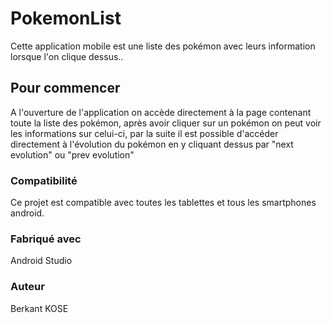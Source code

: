 # PokemonList

Cette application mobile est une liste des pokémon avec leurs information lorsque l'on clique dessus..

## Pour commencer

A l'ouverture de l'application on accède directement à la page contenant toute la liste des pokémon,
après avoir cliquer sur un pokémon on peut voir les informations sur celui-ci,
par la suite il est possible d'accéder directement à l'évolution du pokémon en y cliquant dessus par
"next evolution" ou "prev evolution"

### Compatibilité

Ce projet est compatible avec toutes les tablettes et tous les smartphones android.

### Fabriqué avec

Android Studio

### Auteur

Berkant KOSE
